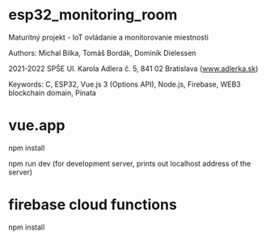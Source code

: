 # esp32_monitoring_room
Maturitný projekt - IoT ovládanie a monitorovanie miestnosti

Authors: Michal Bilka, Tomáš Bordák, Dominik Dielessen

2021-2022 SPŠE Ul. Karola Adlera č. 5, 841 02 Bratislava (www.adlerka.sk)

Keywords:
C, ESP32, Vue.js 3 (Options API), Node.js, Firebase, WEB3 blockchain domain, Pinata
# vue.app
npm install

npm run dev (for development server, prints out localhost address of the server)

# firebase cloud functions
npm install
